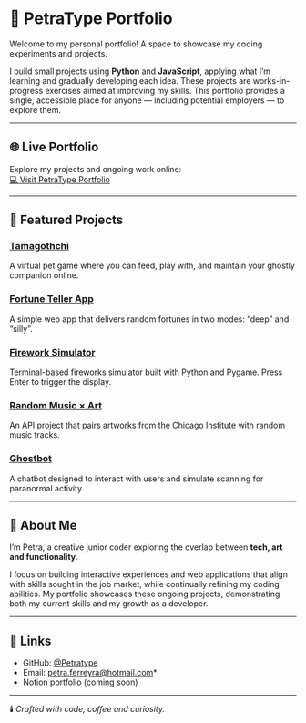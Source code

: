 # 👻 PetraType Portfolio

Welcome to my personal portfolio! 
A space to showcase my coding experiments and projects.  

I build small projects using **Python** and **JavaScript**, applying what I’m learning and gradually developing each idea. These projects are works-in-progress exercises aimed at improving my skills. This portfolio provides a single, accessible place for anyone — including potential employers — to explore them.

---

## 🌐 Live Portfolio
Explore my projects and ongoing work online:  
[💻 Visit PetraType Portfolio](https://Petratype.github.io/portfolio/)


---

## 🧩 Featured Projects

### [Tamagothchi](https://github.com/Petratype/tamagothchi)
A virtual pet game where you can feed, play with, and maintain your ghostly companion online.

### [Fortune Teller App](https://github.com/Petratype/fortune-teller)
A simple web app that delivers random fortunes in two modes: “deep” and “silly”.

### [Firework Simulator](https://github.com/Petratype/firework-simulator)
Terminal-based fireworks simulator built with Python and Pygame. Press Enter to trigger the display.

### [Random Music × Art](https://github.com/Petratype/music-art-api)
An API project that pairs artworks from the Chicago Institute with random music tracks.

### [Ghostbot](https://github.com/Petratype/ghostbot-web)
A chatbot designed to interact with users and simulate scanning for paranormal activity.

---

## 🖤 About Me
I’m Petra, a creative junior coder exploring the overlap between **tech, art and functionality**.  

I focus on building interactive experiences and web applications that align with skills sought in the job market, while continually refining my coding abilities. My portfolio showcases these ongoing projects, demonstrating both my current skills and my growth as a developer.

---

## 🔗 Links
- GitHub: [@Petratype](https://github.com/Petratype)
- Email: petra.ferreyra@hotmail.com*
- Notion portfolio (coming soon)

---

🕯️ *Crafted with code, coffee and curiosity.*
